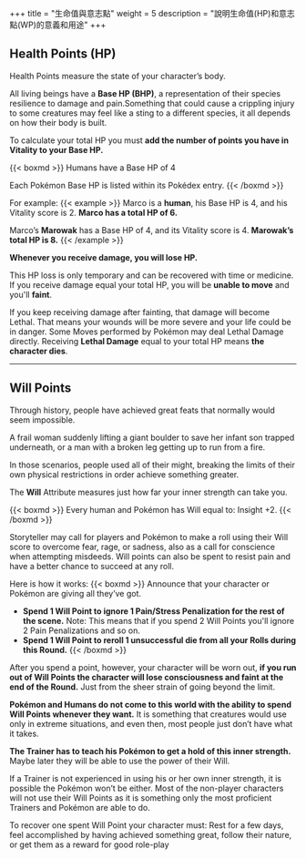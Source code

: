 +++
title = "生命值與意志點"
weight = 5
description = "說明生命值(HP)和意志點(WP)的意義和用途"
+++

## Health Points (HP)
Health Points measure the state of your character’s body. 

All living beings have a **Base HP (BHP)**, a representation of their species resilience to damage and pain.Something that could cause a crippling injury to some creatures may feel like a sting to a different species, it all depends on how their body is built.

To calculate your total HP you must **add the number of points you have in Vitality to your Base HP.** 

{{< boxmd >}}
Humans have a Base HP of 4

Each Pokémon Base HP is listed within its Pokédex entry.
{{< /boxmd >}}

For example:
{{< example >}}
Marco is a **human**, his Base HP is 4, 
and his Vitality score is 2. 
**Marco has a total HP of 6.**

Marco’s **Marowak** has a Base HP of 
4, and its Vitality score is 4.
**Marowak’s total HP is 8.**
{{< /example >}}

**Whenever you receive damage, you will lose HP.**

This HP loss is only temporary and can be recovered with time or medicine. If you receive damage equal your total HP, you will be **unable to move** and you'll **faint**. 

If you keep receiving damage after fainting, that damage will become Lethal. That means your wounds will be more severe and your life could be in danger.
Some Moves performed by Pokémon may deal Lethal Damage directly.
Receiving **Lethal Damage** equal to your total HP means **the character dies**.

---

## Will Points
Through history, people have achieved great feats that normally would seem impossible. 

A frail woman suddenly lifting a giant boulder to save her infant son trapped underneath, or a man with a broken leg getting up to run from a fire.

In those scenarios, people used all of their might, breaking the limits of their own physical restrictions in order achieve something greater.

The **Will** Attribute measures just how far your inner strength can take you.

{{< boxmd >}}
Every human and Pokémon has Will equal to: Insight +2.
{{< /boxmd >}}

Storyteller may call for players and Pokémon to make a roll using their Will score to overcome fear, rage, or sadness, also as a call for conscience when attempting misdeeds. 
Will points can also be spent to resist pain and have a better chance to succeed at any roll.

Here is how it works:
{{< boxmd >}}
Announce that your character or Pokémon are giving all they’ve got.
* **Spend 1 Will Point to ignore 1 Pain/Stress Penalization for the rest of the scene.**
Note: This means that if you spend 2 Will Points you'll ignore 2 Pain Penalizations and so on.
* **Spend 1 Will Point to reroll 1 unsuccessful die from all your Rolls during this Round.**
{{< /boxmd >}}

After you spend a point, however, your character will be worn out, **if you run out of Will Points the character will lose consciousness and faint at the end of the Round.** Just from the sheer strain of going beyond the limit.

**Pokémon and Humans do not come to this world with the ability to spend Will Points whenever they want.**
It is something that creatures would use only in extreme situations, and even then, most people just don’t have what it takes.

**The Trainer has to teach his Pokémon to get a hold of this inner strength.** Maybe later they will be able to use the power of their Will.

If a Trainer is not experienced in using his or her own inner strength, it is possible the Pokémon won’t be either. 
Most of the non-player characters will not use their Will Points as it is something only the most proficient Trainers and Pokémon are able to do.

To recover one spent Will Point your character must:
Rest for a few days, feel accomplished by having achieved something great, follow their nature, or get them as a reward for good role-play